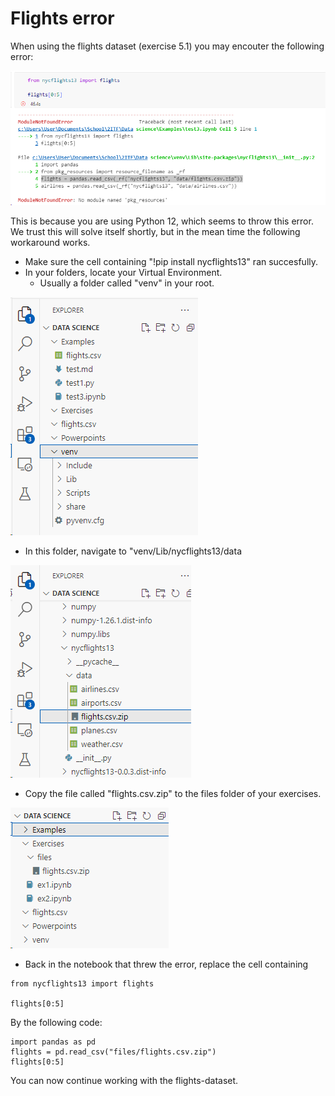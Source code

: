# Flights error

When using the flights dataset (exercise 5.1) you may encouter the following error:

![](files/2023-11-30-14-56-06.png)

This is because you are using Python 12, which seems to throw this error. We trust this will solve itself shortly, but in the mean time the following workaround works.

* Make sure the cell containing "!pip install nycflights13" ran succesfully.
* In your folders, locate your Virtual Environment.
    * Usually a folder called "venv" in your root.

![](files/2023-11-30-14-58-27.png)

* In this folder, navigate to "venv/Lib/nycflights13/data

![](files/2023-11-30-14-59-29.png)

* Copy the file called "flights.csv.zip" to the files folder of your exercises.

![](files/2023-11-30-15-01-00.png)

* Back in the notebook that threw the error, replace the cell containing

```
from nycflights13 import flights

flights[0:5]
```

By the following code:

```
import pandas as pd
flights = pd.read_csv("files/flights.csv.zip")
flights[0:5]
```

You can now continue working with the flights-dataset.